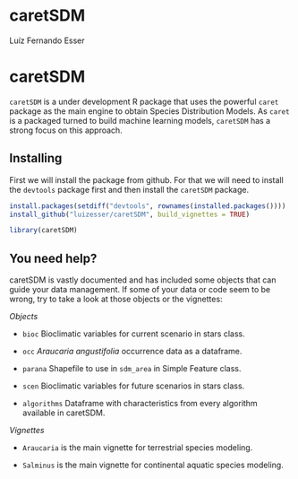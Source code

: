 # caretSDM
Luíz Fernando Esser

# caretSDM

`caretSDM` is a under development R package that uses the powerful
`caret` package as the main engine to obtain Species Distribution
Models. As `caret` is a packaged turned to build machine learning
models, `caretSDM` has a strong focus on this approach.

## Installing

First we will install the package from github. For that we will need to
install the `devtools` package first and then install the `caretSDM`
package.

``` r
install.packages(setdiff("devtools", rownames(installed.packages())))
install_github("luizesser/caretSDM", build_vignettes = TRUE)
```

``` r
library(caretSDM)
```

## You need help?

caretSDM is vastly documented and has included some objects that can
guide your data management. If some of your data or code seem to be
wrong, try to take a look at those objects or the vignettes:

*Objects*

- `bioc` Bioclimatic variables for current scenario in stars class.

- `occ` *Araucaria angustifolia* occurrence data as a dataframe.

- `parana` Shapefile to use in `sdm_area` in Simple Feature class.

- `scen` Bioclimatic variables for future scenarios in stars class.

- `algorithms` Dataframe with characteristics from every algorithm
  available in caretSDM.

*Vignettes*

- `Araucaria` is the main vignette for terrestrial species modeling.

<!-- -->

- `Salminus` is the main vignette for continental aquatic species
  modeling.
